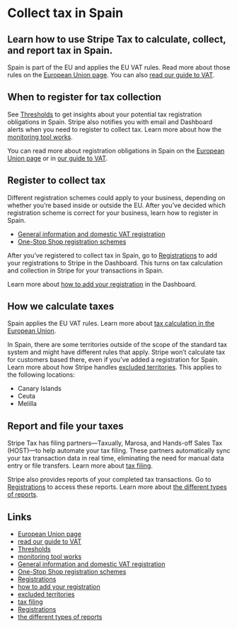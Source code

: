 # Collect tax in Spain

## Learn how to use Stripe Tax to calculate, collect, and report tax in Spain.

Spain is part of the EU and applies the EU VAT rules. Read more about those
rules on the [European Union
page](https://docs.stripe.com/tax/supported-countries/european-union). You can
also [read our guide to
VAT](https://stripe.com/guides/tax-registration-process-europe).

## When to register for tax collection

See [Thresholds](https://dashboard.stripe.com/tax/thresholds) to get insights
about your potential tax registration obligations in Spain. Stripe also notifies
you with email and Dashboard alerts when you need to register to collect tax.
Learn more about how the [monitoring tool
works](https://docs.stripe.com/tax/monitoring).

You can read more about registration obligations in Spain on the [European Union
page](https://docs.stripe.com/tax/supported-countries/european-union) or in [our
guide to VAT](https://stripe.com/guides/tax-registration-process-europe).

## Register to collect tax

Different registration schemes could apply to your business, depending on
whether you’re based inside or outside the EU. After you’ve decided which
registration scheme is correct for your business, learn how to register in
Spain.

- [General information and domestic VAT
registration](https://sede.agenciatributaria.gob.es/Sede/en_gb/iva.html)
- [One-Stop Shop registration
schemes](https://sede.agenciatributaria.gob.es/Sede/en_gb/iva/iva-comercio-electronico/nuevos-regimenes-especiales-ventanilla-unica.html)

After you’ve registered to collect tax in Spain, go to
[Registrations](https://dashboard.stripe.com/tax/registrations?location=es) to
add your registrations to Stripe in the Dashboard. This turns on tax calculation
and collection in Stripe for your transactions in Spain.

Learn more about [how to add your
registration](https://docs.stripe.com/tax/registering#track-your-registrations-in-the-tax-dashboard)
in the Dashboard.

## How we calculate taxes

Spain applies the EU VAT rules. Learn more about [tax calculation in the
European Union](https://docs.stripe.com/tax/supported-countries/european-union).

In Spain, there are some territories outside of the scope of the standard tax
system and might have different rules that apply. Stripe won’t calculate tax for
customers based there, even if you’ve added a registration for Spain. Learn more
about how Stripe handles [excluded
territories](https://docs.stripe.com/tax/zero-tax?#excluded-territories). This
applies to the following locations:

- Canary Islands
- Ceuta
- Melilla

## Report and file your taxes

Stripe Tax has filing partners—Taxually, Marosa, and Hands-off Sales Tax
(HOST)—to help automate your tax filing. These partners automatically sync your
tax transaction data in real time, eliminating the need for manual data entry or
file transfers. Learn more about [tax
filing](https://docs.stripe.com/tax/filing).

Stripe also provides reports of your completed tax transactions. Go to
[Registrations](https://dashboard.stripe.com/tax/registrations) to access these
reports. Learn more about [the different types of
reports](https://docs.stripe.com/tax/reports).

## Links

- [European Union
page](https://docs.stripe.com/tax/supported-countries/european-union)
- [read our guide to
VAT](https://stripe.com/guides/tax-registration-process-europe)
- [Thresholds](https://dashboard.stripe.com/tax/thresholds)
- [monitoring tool works](https://docs.stripe.com/tax/monitoring)
- [General information and domestic VAT
registration](https://sede.agenciatributaria.gob.es/Sede/en_gb/iva.html)
- [One-Stop Shop registration
schemes](https://sede.agenciatributaria.gob.es/Sede/en_gb/iva/iva-comercio-electronico/nuevos-regimenes-especiales-ventanilla-unica.html)
- [Registrations](https://dashboard.stripe.com/tax/registrations?location=es)
- [how to add your
registration](https://docs.stripe.com/tax/registering#track-your-registrations-in-the-tax-dashboard)
- [excluded
territories](https://docs.stripe.com/tax/zero-tax?#excluded-territories)
- [tax filing](https://docs.stripe.com/tax/filing)
- [Registrations](https://dashboard.stripe.com/tax/registrations)
- [the different types of reports](https://docs.stripe.com/tax/reports)